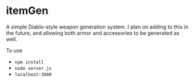# itemGen
A simple Diablo-style weapon generation system. I plan on adding to this in the future, and allowing both armor 
and accessories to be generated as well.

To use 
  * `npm install`
  * `node server.js`
  * `localhost:3000`
  
